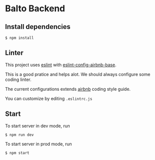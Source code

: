 # Balto Backend

## Install dependencies

```
$ npm install
```

## Linter

This project uses [eslint](https://eslint.org/) with [eslint-config-airbnb-base](https://www.npmjs.com/package/eslint-config-airbnb-base).

This is a good pratice and helps alot. We should always configure some coding linter.

The current configurations extends [airbnb](https://github.com/airbnb/javascript) coding style guide.

You can customize by editing `.eslintrc.js`

## Start

To start server in dev mode, run

```
$ npm run dev
```

To start server in prod mode, run

```
$ npm start
```
